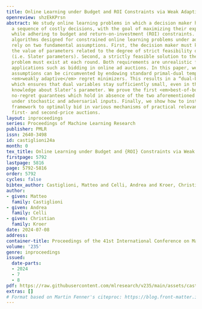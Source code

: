 ```yaml
---
title: Online Learning under Budget and ROI Constraints via Weak Adaptivity
openreview: shzEkKPrsn
abstract: We study online learning problems in which a decision maker has to make
  a sequence of costly decisions, with the goal of maximizing their expected reward
  while adhering to budget and return-on-investment (ROI) constraints. Existing primal-dual
  algorithms designed for constrained online learning problems under adversarial inputs
  rely on two fundamental assumptions. First, the decision maker must know beforehand
  the value of parameters related to the degree of strict feasibility of the problem
  (i.e. Slater parameters). Second, a strictly feasible solution to the offline optimization
  problem must exist at each round. Both requirements are unrealistic for practical
  applications such as bidding in online ad auctions. In this paper, we show how such
  assumptions can be circumvented by endowing standard primal-dual templates with
  <em>weakly adaptive</em> regret minimizers. This results in a “dual-balancing” framework
  which ensures that dual variables stay sufficiently small, even in the absence of
  knowledge about Slater’s parameter. We prove the first <em>best-of-both-worlds</em>
  no-regret guarantees which hold in absence of the two aforementioned assumptions,
  under stochastic and adversarial inputs. Finally, we show how to instantiate the
  framework to optimally bid in various mechanisms of practical relevance, such as
  first- and second-price auctions.
layout: inproceedings
series: Proceedings of Machine Learning Research
publisher: PMLR
issn: 2640-3498
id: castiglioni24a
month: 0
tex_title: Online Learning under Budget and {ROI} Constraints via Weak Adaptivity
firstpage: 5792
lastpage: 5816
page: 5792-5816
order: 5792
cycles: false
bibtex_author: Castiglioni, Matteo and Celli, Andrea and Kroer, Christian
author:
- given: Matteo
  family: Castiglioni
- given: Andrea
  family: Celli
- given: Christian
  family: Kroer
date: 2024-07-08
address:
container-title: Proceedings of the 41st International Conference on Machine Learning
volume: '235'
genre: inproceedings
issued:
  date-parts:
  - 2024
  - 7
  - 8
pdf: https://raw.githubusercontent.com/mlresearch/v235/main/assets/castiglioni24a/castiglioni24a.pdf
extras: []
# Format based on Martin Fenner's citeproc: https://blog.front-matter.io/posts/citeproc-yaml-for-bibliographies/
---
```

